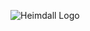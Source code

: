 ![Heimdall Logo](https://github.com/JustCallMeSimon26/Heimdall/blob/7914180e6f75215d36ea85cbeb322b324237b27c/assets/heimdall_text_logo.png)
